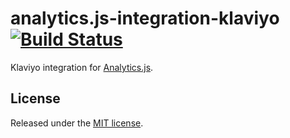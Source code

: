 # analytics.js-integration-klaviyo [![Build Status][ci-badge]][ci-link]

Klaviyo integration for [Analytics.js][].

## License

Released under the [MIT license](License.md).


[Analytics.js]: https://segment.com/docs/libraries/analytics.js/
[ci-link]: https://circleci.com/gh/segment-integrations/analytics.js-integration-klaviyo
[ci-badge]: https://circleci.com/gh/segment-integrations/analytics.js-integration-klaviyo.svg?style=svg
